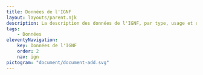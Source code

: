 ```yaml
---
title: Données de l'IGNF
layout: layouts/parent.njk
description: La description des données de l'IGNF, par type, usage et utilisation
tags:
    - Données
eleventyNavigation:
    key: Données de l'IGNF
    order: 2
    nav: ign
pictogram: "document/document-add.svg"
---
```

